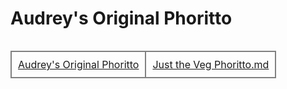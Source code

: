 # Audrey's Original Phoritto

<div style="text-align:center">
  <table style="display:inline-block">
    <tr>
      <td style="border:2px solid grey;padding:10px">
        <a href="Classic-Phoritto.md">Audrey's Original Phoritto</a>
      </td>
      <td style="border:2px solid grey;padding:10px">
        <a href="veg-phoritto.md">Just the Veg Phoritto.md</a>
      </td>
    </tr>
  </table>
</div>
